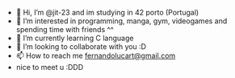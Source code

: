 - 👋 Hi, I’m @jit-23 and im studying in 42 porto (Portugal)
- 👀 I’m interested in programming, manga, gym, videogames and spending time with friends ^^
- 🌱 I’m currently learning C language
- 💞️ I’m looking to collaborate with you :D
- 📫 How to reach me fernandolucart@gmail.com
- nice to meet u :DDD

<!---
jit-23/jit-23 is a ✨ special ✨ repository because its `README.md` (this file) appears on your GitHub profile.
You can click the Preview link to take a look at your changes.
--->
